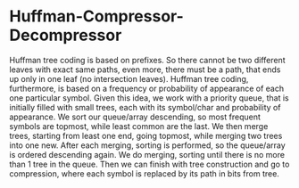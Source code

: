 # Huffman-Compressor-Decompressor

Huffman tree coding is based on prefixes. So there cannot be two different leaves with exact same paths, even more, there must be a path, that ends up only in one leaf (no intersection leaves). Huffman tree coding, furthermore, is based on a frequency or probability of appearance of each one particular symbol. Given this idea, we work with a priority queue, that is initially filled with small trees, each with its symbol/char and probability of appearance. We sort our queue/array descending, so most frequent symbols are topmost, while least common are the last. We then merge trees, starting from least one end, going topmost, while merging two trees into one new. After each merging, sorting is performed, so the queue/array is ordered descending again. We do merging, sorting until there is no more than 1 tree in the queue. Then we can finish with tree construction and go to compression, where each symbol is replaced by its path in bits from tree.
